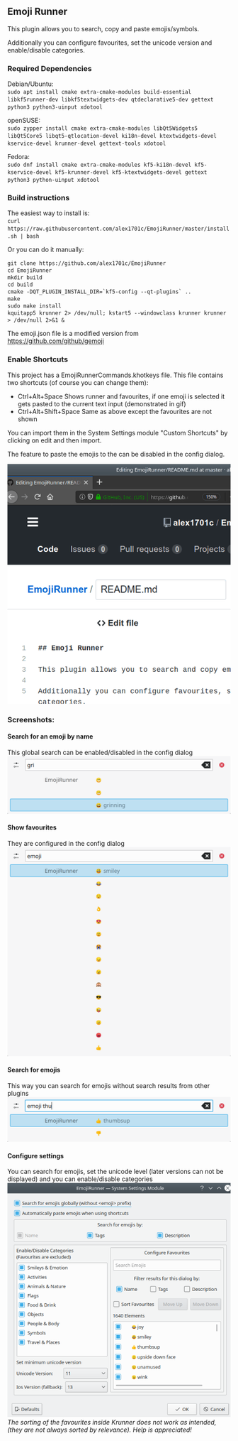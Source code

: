 ## Emoji Runner

This plugin allows you to search, copy and  paste emojis/symbols.

Additionally you can configure favourites, set the unicode version and enable/disable categories.

### Required Dependencies

Debian/Ubuntu:  
`sudo apt install cmake extra-cmake-modules build-essential libkf5runner-dev libkf5textwidgets-dev qtdeclarative5-dev gettext python3 python3-uinput xdotool`

openSUSE:  
`sudo zypper install cmake extra-cmake-modules libQt5Widgets5 libQt5Core5 libqt5-qtlocation-devel ki18n-devel
ktextwidgets-devel kservice-devel krunner-devel gettext-tools xdotool`  

Fedora:  
`sudo dnf install cmake extra-cmake-modules kf5-ki18n-devel kf5-kservice-devel kf5-krunner-devel kf5-ktextwidgets-devel gettext python3 python-uinput xdotool`  

### Build instructions  

The easiest way to install is:  
`curl https://raw.githubusercontent.com/alex1701c/EmojiRunner/master/install.sh | bash`

Or you can do it manually:

```
git clone https://github.com/alex1701c/EmojiRunner
cd EmojiRunner
mkdir build
cd build
cmake -DQT_PLUGIN_INSTALL_DIR=`kf5-config --qt-plugins` ..
make
sudo make install
kquitapp5 krunner 2> /dev/null; kstart5 --windowclass krunner krunner > /dev/null 2>&1 &
```

The emoji.json file is a modified version from https://github.com/github/gemoji  

### Enable Shortcuts
This project has a EmojiRunnerCommands.khotkeys file.
This file contains two shortcuts (of course you can change them): 
- Ctrl+Alt+Space  Shows runner and favourites, if one emoji is selected it gets pasted to the current text input (demonstrated in gif)
- Ctrl+Alt+Shift+Space Same as above except the favourites are not shown

You can import them in the System Settings module "Custom Shortcuts" by clicking on edit and then import.  
 
The feature to paste the emojis to the can be disabled in the config dialog.  

![Search for emoji and paste](https://raw.githubusercontent.com/alex1701c/Screenshots/master/EmojiRunner/paste_emoji.gif)
### Screenshots:

#### Search for an emoji by name
This global search can be enabled/disabled in the config dialog  
![Search for an emoji by name](https://raw.githubusercontent.com/alex1701c/Screenshots/master/EmojiRunner/global_search.png)

#### Show favourites
They are configured in the config dialog  
![Show favourites](https://raw.githubusercontent.com/alex1701c/Screenshots/master/EmojiRunner/favourites.png)

#### Search for emojis
This way you can search for emojis without search results from other plugins  
![Search for emojis](https://raw.githubusercontent.com/alex1701c/Screenshots/master/EmojiRunner/search_with_prefix.png)  

#### Configure settings
You can search for emojis, set the unicode level (later versions can not be displayed) and you can enable/disable categories  
![Search for emojis](https://raw.githubusercontent.com/alex1701c/Screenshots/master/EmojiRunner/config.png)  
*The sorting of the favourites inside Krunner does not work as intended, (they are not always sorted by relevance). Help is appreciated!*  
